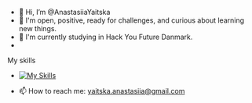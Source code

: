 - 👋  Hi, I’m @AnastasiiaYaitska
- 👀 I'm open, positive, ready for challenges, and curious about learning new things.
- 🌱 I'm currently studying in Hack You Future Danmark.
- 
My skills 
- [![My Skills](https://skillicons.dev/icons?i=html,css,sass,js,nodejs,mongodb,mysql,docker,git,react,redux,styledcomponents,materialui,vscode,figma&theme=light)](https://skillicons.dev)

- 📫 How to reach me: yaitska.anastasiia@gmail.com

